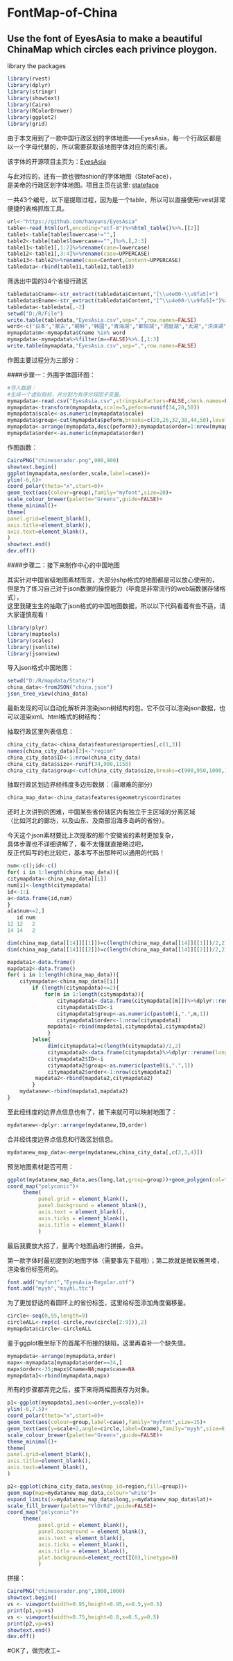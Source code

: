 FontMap-of-China
============
Use the font of EyesAsia to make a beautiful ChinaMap which circles each privince ploygon.
-----------

library the packages <br>
```r
library(rvest)           
library(dplyr)          
library(stringr)        
library(showtext)      
library(Cairo)          
library(RColorBrewer)   
library(ggplot2)        
library(grid)           
```

由于本文用到了一款中国行政区划的字体地图——EyesAsia，每一个行政区都是以一个字母代替的，所以需要获取该地图字体对应的索引表。<br>

该字体的开源项目主页为：[EyesAsia](https://github.com/HaoyunS/EyesAsia)

与此对应的，还有一款也很fashion的字体地图（StateFace），<br>是美帝的行政区划字体地图。项目主页在这里:
[stateface](https://propublica.github.io/stateface)


一共43个编号，以下是提取过程，因为是一个table，所以可以直接使用rvest非常便捷的表格抓取工具。<br>


```r
url<-"https://github.com/haoyuns/EyesAsia"
table<-read_html(url,encoding="utf-8")%>%html_table()%>%.[[2]]
table1<-table[table$lowercase!="",]
table2<-table[table$lowercase=="",]%>%.[,2:3]
table11<-table1[,1:2]%>%rename(case=lowercase)
table12<-table1[,3:4]%>%rename(case=UPPERCASE)
table13<-table2%>%rename(case=Content,Content=UPPERCASE)
tabledata<-rbind(table11,table12,table13)
```

筛选出中国的34个省级行政区

```r
tabledata$Cname<-str_extract(tabledata$Content,"[\\u4e00-\\u9fa5]+")
tabledata$Ename<-str_extract(tabledata$Content,"[^\\u4e00-\\u9fa5]+")%>%str_trim(side=c("right"))
tabledata<-tabledata[,-2]
setwd("D:/R/File")
write.table(tabledata,"EyesAsia.csv",sep=",",row.names=FALSE)
word<-c("日本","蒙古","朝鲜","韩国","青海湖","鄱阳湖","洞庭湖","太湖","洪泽湖")
mymapdata$m<-mymapdata$Cname %in% word
mymapdata<-mymapdata%>%filter(m==FALSE)%>%.[,1:3]
write.table(mymapdata,"EyesAsia.csv",sep=",",row.names=FALSE)
```

作图主要过程分为三部分：

####步骤一：外围字体圆环图：



```r
#导入数据：
#生成一个虚拟指标，并分割为有序分段因子变量。
mymapdata<-read.csv("EyesAsia.csv",stringsAsFactors=FALSE,check.names=FALSE)
mymapdata<-transform(mymapdata,scale=5,peform=runif(34,20,50))
mymapdata$scale<-as.numeric(mymapdata$scale)
mymapdata$group<-cut(mymapdata$peform,breaks=c(20,26,32,38,44,50),levels=,labels=c("20~26","26~32","32~38","38~44","44~50"),order=TRUE)
mymapdata<-arrange(mymapdata,desc(peform));mymapdata$order=1:nrow(mymapdata)
mymapdata$order<-as.numeric(mymapdata$order)
```

作图函数：

```r
CairoPNG("chineserador.png",900,900)
showtext.begin()
ggplot(mymapdata,aes(order,scale,label=case))+
ylim(-6,6)+
coord_polar(theta="x",start=0)+
geom_text(aes(colour=group),family="myfont",size=20)+
scale_colour_brewer(palette="Greens",guide=FALSE)+
theme_minimal()+
theme(
panel.grid=element_blank(),
axis.title=element_blank(),
axis.text=element_blank(),
)
showtext.end()
dev.off()
```  

####步骤二：接下来制作中心的中国地图

其实针对中国省级地图素材而言，大部分shp格式的地图都是可以放心使用的， <br>
但是为了练习自己对于json数据的操控能力（毕竟是非常流行的web端数据存储格式），<br>
这里我硬生生的抽取了json格式的中国地图数据，所以以下代码看着有些不适，请大家谨慎观看！<br>

```r
library(plyr)         
library(maptools)      
library(scales)       
library(jsonlite)
library(jsonview)
```

导入json格式中国地图：

```r
setwd("D:/R/mapdata/State/")
china_data<-fromJSON("china.json")
json_tree_view(china_data) 
```

最新发现的可以自动化解析并渲染json树结构的包，它不仅可以渲染json数据，也可以渲染xml、html格式的树结构：<br>

抽取行政区里列表信息：

```r
china_city_data<-china_data$features$properties[,c(1,3)]
names(china_city_data)[2]<-"region"
china_city_data$ID<-1:nrow(china_city_data)
china_city_data$size<-runif(34,900,1150)
china_city_data$group<-cut(china_city_data$size,breaks=c(900,950,1000,1050,1100,1150),labels=c("900~950","951~1000","1001~1050","1051~1100","1101~1150"),order=TRUE)
```

抽取行政区划边界经纬度多边形数据：（最艰难的部分）

```r
china_map_data<-china_data$features$geometry$coordinates
```

还时上次讲到的困难，中国某些省份辖区内有独立于主区域的分离区域<br>
（比如河北的廊坊，以及山东、及南部沿海多岛屿的省份）。<br>

今天这个json素材要比上次提取的那个安徽省的素材更加复杂，<br>
具体步骤也不详细讲解了，看不太懂就直接略过吧，<br>
反正代码写的也比较烂，基本写不出那种可以通用的代码！<br>

```r
num<-c();id<-c()
for( i in 1:length(china_map_data)){
citymapdata<-china_map_data[[i]]
num[i]<-length(citymapdata)
id<-1:i
a<-data.frame(id,num)
}
a[a$num<=2,]
   id num
12 12   2
14 14   2
```

```r
dim(china_map_data[[14]][[1]])=c(length(china_map_data[[14]][[1]])/2,2)
dim(china_map_data[[14]][[2]])=c(length(china_map_data[[14]][[2]])/2,2)
```

```r
mapdata1<-data.frame()
mapdata2<-data.frame()
for( i in 1:length(china_map_data)){
    citymapdata<-china_map_data[[i]]
        if (length(citymapdata)<=2){
            for(m in 1:length(citymapdata)){
                citymapdata1<-data.frame(citymapdata[[m]])%>%dplyr::rename(long=X1,lat=X2)
                citymapdata1$ID<-i
                citymapdata1$group<-as.numeric(paste0(i,".",m,1))
                citymapdata1$order<-1:nrow(citymapdata1)
             mapdata1<-rbind(mapdata1,citymapdata1,citymapdata2)
             }
        }else{
             dim(citymapdata)=c(length(citymapdata)/2,2)
             citymapdata2<-data.frame(citymapdata)%>%dplyr::rename(long=X1,lat=X2)
             citymapdata2$ID<-i
             citymapdata2$group<-as.numeric(paste0(i,".",1))
             citymapdata2$order<-1:nrow(citymapdata2)
         mapdata2<-rbind(mapdata2,citymapdata2)
        }
    mydatanew<-rbind(mapdata1,mapdata2)
}
```

至此经纬度的边界点信息也有了，接下来就可可以映射地图了：<br>

```r
mydatanew<-dplyr::arrange(mydatanew,ID,order)
```

合并经纬度边界点信息和行政区划信息。

```r
mydatanew_map_data<-merge(mydatanew,china_city_data[,c(2,3,4)])
```

预览地图素材是否可用：

```r
ggplot(mydatanew_map_data,aes(long,lat,group=group))+geom_polygon(col="white",fill="grey")+
coord_map("polyconic")+
     theme(               
          panel.grid = element_blank(),
          panel.background = element_blank(),
          axis.text = element_blank(),
          axis.ticks = element_blank(),
          axis.title = element_blank()
          )
```

最后我要放大招了，量两个地图品进行拼接，合并。

第一款字体时最初提到的地图字体（需要事先下载哦）；第二款就是微软雅黑喽，渲染省份标签用的。

```r
font.add("myfont","EyesAsia-Regular.otf")
font.add("myyh","msyhl.ttc")
```

为了更加舒适的看圆环上的省份标签，这里给标签添加角度偏移量。

```r
circle<-seq(0,95,length=9)
circleALL<-rep(c(-circle,rev(circle[2:9])),2)
mymapdata$circle<-circleALL
```

鉴于ggplot极坐标下的首尾不衔接的缺陷，这里再查补一个缺失值。

```r
mymapdata<-arrange(mymapdata,order)
mapx<-mymapdata[mymapdata$order==34,]
mapx$order<-35;mapx$Cname=NA;mapx$case=NA
mymapdata1<-rbind(mymapdata,mapx)
```

所有的步骤都弄完之后，接下来将两幅图表存为对象。

```r
p1<-ggplot(mymapdata1,aes(x=order,y=scale))+
ylim(-6,7.5)+
coord_polar(theta="x",start=0)+
geom_text(aes(colour=group,label=case),family="myfont",size=15)+
geom_text(aes(y=scale+2,angle=circle,label=Cname),family="myyh",size=6,vjust=0.5,hjust=.5)+
scale_colour_brewer(palette="Greens",guide=FALSE)+
theme_minimal()+
theme(
panel.grid=element_blank(),
axis.title=element_blank(),
axis.text=element_blank(),
)

p2<-ggplot(china_city_data,aes(map_id=region,fill=group))+
geom_map(map=mydatanew_map_data,colour="white")+
expand_limits(x=mydatanew_map_data$long,y=mydatanew_map_data$lat)+
scale_fill_brewer(palette="YlOrRd",guide=FALSE)+
coord_map("polyconic")+
     theme(             
          panel.grid = element_blank(),
          panel.background = element_blank(),
          axis.text = element_blank(),
          axis.ticks = element_blank(),
          axis.title = element_blank(),
          plot.background=element_rect(I(0),linetype=0)
          )
```

拼接：

```r
CairoPNG("chineserador.png",1000,1000)
showtext.begin()
vs <- viewport(width=0.95,height=0.95,x=0.5,y=0.5)    
print(p1,vp=vs)  
vs <- viewport(width=0.75,height=0.8,x=0.5,y=0.5)   
print(p2,vp=vs) 
showtext.end()
dev.off()
```

#OK了，做完收工~
